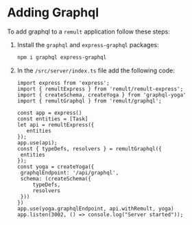 # Adding Graphql

To add graphql to a `remult` application follow these steps:

1. Install the `graphql` and `express-graphql` packages:
   ```sh
   npm i graphql express-graphql
   ```
2. In the `/src/server/index.ts` file add the following code:

   ```ts{3-4,12-21}
   import express from 'express';
   import { remultExpress } from 'remult/remult-express';
   import { createSchema, createYoga } from 'graphql-yoga'
   import { remultGraphql } from 'remult/graphql';

   const app = express()
   const entities = [Task]
   let api = remultExpress({
      entities
   });
   app.use(api);
   const { typeDefs, resolvers } = remultGraphql({
    entities
   });
   const yoga = createYoga({
    graphqlEndpoint: '/api/graphql',
    schema: (createSchema({
        typeDefs,
        resolvers
    }))
   })
   app.use(yoga.graphqlEndpoint, api.withRemult, yoga)
   app.listen(3002, () => console.log("Server started"));
   ```
